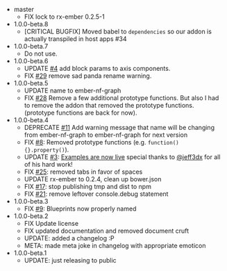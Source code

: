 - master
  - FIX lock to rx-ember 0.2.5-1
- 1.0.0-beta.8
  - [CRITICAL BUGFIX] Moved babel to `dependencies` so our addon is actually transpiled in host apps #34
- 1.0.0-beta.7
  - Do not use.
- 1.0.0-beta.6
  - UPDATE [#4](//github.com/Netflix/ember-nf-graph/issues/4) add block params to axis components.
  - FIX [#29](//github.com/netflix/ember-nf-graph/issues/29) remove sad panda rename warning.
- 1.0.0-beta.5
  - UPDATE name to ember-nf-graph
  - FIX [#28](//github.com/netflix/ember-nf-graph/issues/28) Remove a few additional prototype functions. But also I had to 
    remove the addon that removed the prototype functions. (prototype functions are back for now).
- 1.0.0-beta.4
  - DEPRECATE [#11](//github.com/netflix/ember-nf-graph/issues/11) Add warning message that name will be changing from ember-nf-graph 
    to ember-nf-graph for next version
  - FIX [#8](//github.com/netflix/ember-nf-graph/issues/8): Removed prototype functions (e.g. `function() {}.property()`).
  - UPDATE [#3](//github.com/netflix/ember-nf-graph/issues/3): [Examples are now live](//netflix.github.io/ember-nf-graph-examples/dist) special thanks to [@jeff3dx](//github.com/jeff3dx) 
    for all of his hard work!
  - FIX [#25](//github.com/netflix/ember-nf-graph/issues/25): removed tabs in favor of spaces
  - UPDATE rx-ember to 0.2.4, clean up bower.json
  - FIX [#17](//github.com/netflix/ember-nf-graph/pull/17): stop publishing tmp and dist to npm
  - FIX [#21](//github.com/netflix/ember-nf-graph/issues/21): remove leftover console.debug statement
- 1.0.0-beta.3
  - FIX [#9](//github.com/netflix/ember-nf-graph/issues/9): Blueprints now properly named
- 1.0.0-beta.2
  - FIX Update license
  - FIX updated documentation and removed document cruft
  - UPDATE: added a changelog :P
  - META: made meta joke in changelog with appropriate emoticon
- 1.0.0-beta.1
  - UPDATE: just releasing to public

